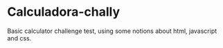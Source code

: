 # Calculadora-chally
Basic calculator challenge test, using some notions about html, javascript and css.
